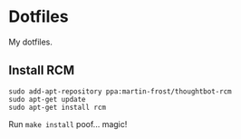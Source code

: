 Dotfiles
========
My dotfiles.

## Install RCM

```
sudo add-apt-repository ppa:martin-frost/thoughtbot-rcm
sudo apt-get update
sudo apt-get install rcm
```

Run `make install` poof... magic!
